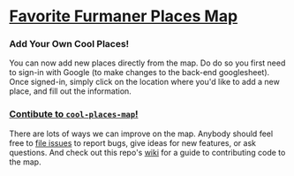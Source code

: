 # [Favorite Furmaner Places Map](https://furmancenter.github.io/cool-places-map/)

### Add Your Own Cool Places!

You can now add new places directly from the map. Do do so you first need to sign-in with Google (to make changes to the back-end googlesheet). Once signed-in, simply click on the location where you'd like to add a new place, and fill out the information. 

### [Contibute to `cool-places-map`!](https://github.com/FurmanCenter/cool-places-map/wiki/Contributing-code)

There are lots of ways we can improve on the map. Anybody should feel free to [file issues](https://github.com/FurmanCenter/cool-places-map/issues) to report bugs, give ideas for new features, or ask questions. And check out this repo's [wiki](https://github.com/FurmanCenter/cool-places-map/wiki) for a guide to contributing code to the map.
